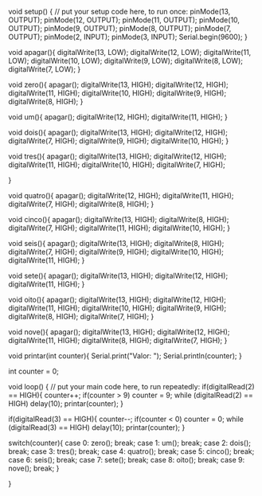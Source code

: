 void setup() {
  // put your setup code here, to run once:
  pinMode(13, OUTPUT);
  pinMode(12, OUTPUT);
  pinMode(11, OUTPUT);
  pinMode(10, OUTPUT);
  pinMode(9, OUTPUT);
  pinMode(8, OUTPUT);
  pinMode(7, OUTPUT);
  pinMode(2, INPUT);
  pinMode(3, INPUT);
  Serial.begin(9600);
}

void apagar(){
  digitalWrite(13, LOW);
  digitalWrite(12, LOW);
  digitalWrite(11, LOW);
  digitalWrite(10, LOW);
  digitalWrite(9, LOW);
  digitalWrite(8, LOW);
  digitalWrite(7, LOW);
}

void zero(){
  apagar();
  digitalWrite(13, HIGH);
  digitalWrite(12, HIGH);
  digitalWrite(11, HIGH);
  digitalWrite(10, HIGH);
  digitalWrite(9, HIGH);
  digitalWrite(8, HIGH);
}

void um(){
  apagar();
  digitalWrite(12, HIGH);
  digitalWrite(11, HIGH);
}

void dois(){
  apagar();
  digitalWrite(13, HIGH);
  digitalWrite(12, HIGH);
  digitalWrite(7, HIGH);
  digitalWrite(9, HIGH);
  digitalWrite(10, HIGH);
}

void tres(){
  apagar();
  digitalWrite(13, HIGH);
  digitalWrite(12, HIGH);
  digitalWrite(11, HIGH);
  digitalWrite(10, HIGH);
  digitalWrite(7, HIGH);

}

void quatro(){
  apagar();
  digitalWrite(12, HIGH);
  digitalWrite(11, HIGH);
  digitalWrite(7, HIGH);
  digitalWrite(8, HIGH);
}

void cinco(){
  apagar();
  digitalWrite(13, HIGH);
  digitalWrite(8, HIGH);
  digitalWrite(7, HIGH);
  digitalWrite(11, HIGH);
  digitalWrite(10, HIGH);
}

void seis(){
  apagar();
  digitalWrite(13, HIGH);
  digitalWrite(8, HIGH);
  digitalWrite(7, HIGH);
  digitalWrite(9, HIGH);
  digitalWrite(10, HIGH);
  digitalWrite(11, HIGH);
}

void sete(){
  apagar();
  digitalWrite(13, HIGH);
  digitalWrite(12, HIGH);
  digitalWrite(11, HIGH);
}

void oito(){
  apagar();
  digitalWrite(13, HIGH);
  digitalWrite(12, HIGH);
  digitalWrite(11, HIGH);
  digitalWrite(10, HIGH);
  digitalWrite(9, HIGH);
  digitalWrite(8, HIGH);
  digitalWrite(7, HIGH);
}

void nove(){
  apagar();
  digitalWrite(13, HIGH);
  digitalWrite(12, HIGH);
  digitalWrite(11, HIGH);
  digitalWrite(8, HIGH);
  digitalWrite(7, HIGH);
}

void printar(int counter){
  Serial.print("Valor: ");
  Serial.println(counter);
}

int counter = 0;

void loop() {
  // put your main code here, to run repeatedly:
  if(digitalRead(2) == HIGH){
    counter++;
    if(counter > 9) counter = 9;
    while (digitalRead(2) == HIGH) delay(10);
    printar(counter);
  }

  if(digitalRead(3) == HIGH){
    counter--;
    if(counter < 0) counter = 0;
    while (digitalRead(3) == HIGH) delay(10);
    printar(counter);
  }

  switch(counter){
    case 0:
      zero();
      break;
    case 1:
      um();
      break;
    case 2:
      dois();
      break;
    case 3:
      tres();
      break;
    case 4:
      quatro();
      break;
    case 5:
      cinco();
      break;
    case 6:
      seis();
      break;
    case 7:
      sete();
      break;
    case 8:
      oito();
      break;
    case 9:
      nove();
      break;
  }

}